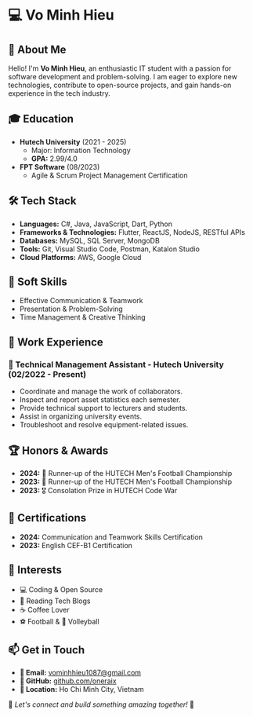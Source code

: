 # 💻 Vo Minh Hieu

## 👋 About Me
Hello! I'm **Vo Minh Hieu**, an enthusiastic IT student with a passion for software development and problem-solving. I am eager to explore new technologies, contribute to open-source projects, and gain hands-on experience in the tech industry.

## 🎓 Education
- **Hutech University** (2021 - 2025)  
  - Major: Information Technology  
  - **GPA:** 2.99/4.0  
- **FPT Software** (08/2023)  
  - Agile & Scrum Project Management Certification

## 🛠️ Tech Stack
- **Languages:** C#, Java, JavaScript, Dart, Python
- **Frameworks & Technologies:** Flutter, ReactJS, NodeJS, RESTful APIs
- **Databases:** MySQL, SQL Server, MongoDB
- **Tools:** Git, Visual Studio Code, Postman, Katalon Studio
- **Cloud Platforms:** AWS, Google Cloud

## 🤝 Soft Skills
- Effective Communication & Teamwork
- Presentation & Problem-Solving
- Time Management & Creative Thinking

## 💼 Work Experience
### 🏢 Technical Management Assistant - Hutech University (02/2022 - Present)
- Coordinate and manage the work of collaborators.
- Inspect and report asset statistics each semester.
- Provide technical support to lecturers and students.
- Assist in organizing university events.
- Troubleshoot and resolve equipment-related issues.

## 🏆 Honors & Awards
- **2024:** 🥈 Runner-up of the HUTECH Men's Football Championship
- **2023:** 🥈 Runner-up of the HUTECH Men's Football Championship
- **2023:** 🎖️ Consolation Prize in HUTECH Code War

## 📜 Certifications
- **2024:** Communication and Teamwork Skills Certification
- **2023:** English CEF-B1 Certification

## 🌱 Interests
- 💻 Coding & Open Source
- 📖 Reading Tech Blogs
- ☕ Coffee Lover
- ⚽ Football & 🏐 Volleyball

## 📫 Get in Touch
- **📧 Email:** [vominhhieu1087@gmail.com](mailto:vominhhieu1087@gmail.com)
- **🔗 GitHub:** [github.com/oneraix](https://github.com/oneraix)
- **📍 Location:** Ho Chi Minh City, Vietnam

🔗 *Let's connect and build something amazing together!* 🚀
